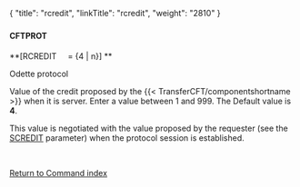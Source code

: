 {
    "title": "rcredit",
    "linkTitle": "rcredit",
    "weight": "2810"
}<span id="rcredit"></span>

### 

#### CFTPROT

**\[RCREDIT     = {4
| n}\] **

Odette protocol

Value of the credit proposed by the  {{< TransferCFT/componentshortname  >}} when it is server.
Enter a value between 1 and 999. The Default value is **4**.

This value is negotiated with the value proposed by the requester (see
the [SCREDIT](../scredit) parameter) when the protocol session
is established.

 

[Return to Command index](../../)
